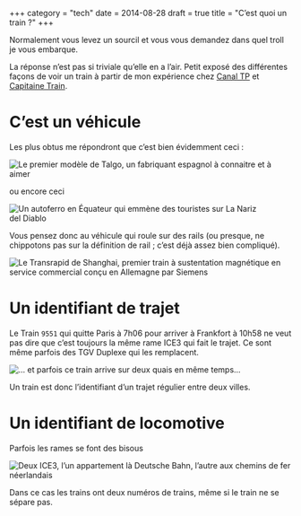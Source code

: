 +++
category = "tech"
date = 2014-08-28
draft = true
title = "C’est quoi un train ?"
+++

Normalement vous levez un sourcil et vous vous demandez dans quel troll
je vous embarque.

La réponse n’est pas si triviale qu’elle en a l’air. Petit exposé des
différentes façons de voir un train à partir de mon expérience chez
[Canal TP](http://www.canaltp.fr) et [Capitaine Train](https://www.capitainetrain.com).

# C’est un véhicule

Les plus obtus me répondront que c’est bien évidemment ceci :

![Le premier modèle de [Talgo](https://fr.wikipedia.org/wiki/Talgo), un
fabriquant espagnol à connaitre et à aimer](images/trains/talgo.jpg)

ou encore ceci

![Un *autoferro* en Équateur qui emmène des touristes sur [La Nariz del Diablo](https://fr.wikipedia.org/wiki/La_Nariz_del_Diablo)](../images/trains/autoferro.jpg)

Vous pensez donc au véhicule qui roule sur des rails (ou presque, ne
chippotons pas sur la définition de rail ; c’est déjà assez bien
compliqué).

![Le [Transrapid de Shanghai](https://fr.wikipedia.org/wiki/Transrapid_de_Shanghai), premier
train à sustentation magnétique en service commercial conçu en Allemagne par Siemens](images/trains/transrapid.jpg)

# Un identifiant de trajet

Le Train `9551` qui quitte Paris à 7h06 pour arriver à
Frankfort à 10h58 ne veut pas dire que c’est toujours la même rame ICE3
qui fait le trajet. Ce sont même parfois des TGV Duplexe qui les
remplacent.

![... et parfois ce train arrive sur deux quais en même temps...](../images/trains/ice9551.jpg)

Un train est donc l’identifiant d’un trajet régulier entre deux villes.

# Un identifiant de locomotive

Parfois les rames se font des bisous

![Deux ICE3, l’un appartement là Deutsche Bahn, l’autre aux chemins de fer néerlandais](../images/trains/jumeau.jpg)

Dans ce cas les trains ont deux numéros de trains, même si le train ne
se sépare pas.
